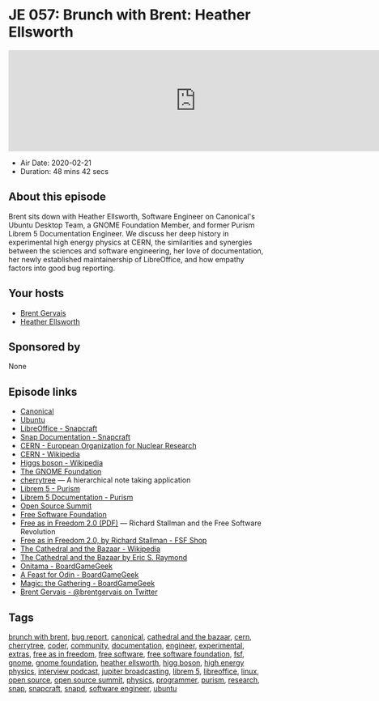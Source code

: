 # JE 057: Brunch with Brent: Heather Ellsworth

<iframe src="https://player.fireside.fm/v2/WTrMvATU+w4DtOi3n?theme=dark" width="740" height="200" frameborder="0" scrolling="no"></iframe>

* Air Date: 2020-02-21
* Duration: 48 mins 42 secs

## About this episode

Brent sits down with Heather Ellsworth, Software Engineer on Canonical's Ubuntu Desktop Team, a GNOME Foundation Member, and former Purism Librem 5 Documentation Engineer. We discuss her deep history in experimental high energy physics at CERN, the similarities and synergies between the sciences and software engineering, her love of documentation, her newly established maintainership of LibreOffice, and how empathy factors into good bug reporting.

## Your hosts
* [Brent Gervais](https://extras.show/hosts/brent)
* [Heather Ellsworth](https://extras.show/guests/heather-ellsworth)

## Sponsored by

None



## Episode links

  * [Canonical](https://canonical.com/ "Canonical")
  * [Ubuntu](https://ubuntu.com/ "Ubuntu")
  * [LibreOffice - Snapcraft](https://snapcraft.io/libreoffice "LibreOffice - Snapcraft")
  * [Snap Documentation - Snapcraft](https://snapcraft.io/docs "Snap Documentation - Snapcraft")
  * [CERN - European Organization for Nuclear Research](https://home.cern/ "CERN - European Organization for Nuclear Research")
  * [CERN - Wikipedia](https://en.wikipedia.org/wiki/CERN "CERN - Wikipedia")
  * [Higgs boson - Wikipedia](https://en.wikipedia.org/wiki/Higgs_boson "Higgs boson - Wikipedia")
  * [The GNOME Foundation](https://www.gnome.org/foundation/ "The GNOME Foundation")
  * [cherrytree](https://www.giuspen.com/cherrytree/ "cherrytree") — A hierarchical note taking application
  * [Librem 5 - Purism](https://puri.sm/products/librem-5/ "Librem 5 - Purism")
  * [Librem 5 Documentation - Purism](https://docs.puri.sm/Librem_5.html "Librem 5 Documentation - Purism")
  * [Open Source Summit](https://opensource.com/tags/open-source-summit "Open Source Summit")
  * [Free Software Foundation](https://www.fsf.org/ "Free Software Foundation")
  * [Free as in Freedom 2.0 (PDF)](https://static.fsf.org/nosvn/faif-2.0.pdf "Free as in Freedom 2.0 \(PDF\)") — Richard Stallman and the Free Software Revolution
  * [Free as in Freedom 2.0, by Richard Stallman - FSF Shop](https://shop.fsf.org/books/free-freedom-20-richard-stallman "Free as in Freedom 2.0, by Richard Stallman - FSF Shop")
  * [The Cathedral and the Bazaar - Wikipedia](https://en.wikipedia.org/wiki/The_Cathedral_and_the_Bazaar "The Cathedral and the Bazaar - Wikipedia")
  * [The Cathedral and the Bazaar by Eric S. Raymond](http://www.catb.org/~esr/writings/cathedral-bazaar/ "The Cathedral and the Bazaar by Eric S. Raymond")
  * [Onitama - BoardGameGeek](https://boardgamegeek.com/boardgame/160477/onitama "Onitama - BoardGameGeek")
  * [A Feast for Odin - BoardGameGeek](https://www.boardgamegeek.com/boardgame/177736/feast-odin "A Feast for Odin - BoardGameGeek")
  * [Magic: the Gathering - BoardGameGeek](https://boardgamegeek.com/boardgame/463/magic-gathering "Magic: the Gathering - BoardGameGeek")
  * [Brent Gervais - @brentgervais on Twitter](https://twitter.com/brentgervais "Brent Gervais - @brentgervais on Twitter")



## Tags

[brunch with brent](https://extras.show/tags/brunch%20with%20brent), [bug report](https://extras.show/tags/bug%20report), [canonical](https://extras.show/tags/canonical), [cathedral and the bazaar](https://extras.show/tags/cathedral%20and%20the%20bazaar), [cern](https://extras.show/tags/cern), [cherrytree](https://extras.show/tags/cherrytree), [coder](https://extras.show/tags/coder), [community](https://extras.show/tags/community), [documentation](https://extras.show/tags/documentation), [engineer](https://extras.show/tags/engineer), [experimental](https://extras.show/tags/experimental), [extras](https://extras.show/tags/extras), [free as in freedom](https://extras.show/tags/free%20as%20in%20freedom), [free software](https://extras.show/tags/free%20software), [free software foundation](https://extras.show/tags/free%20software%20foundation), [fsf](https://extras.show/tags/fsf), [gnome](https://extras.show/tags/gnome), [gnome foundation](https://extras.show/tags/gnome%20foundation), [heather ellsworth](https://extras.show/tags/heather%20ellsworth), [higg boson](https://extras.show/tags/higg%20boson), [high energy physics](https://extras.show/tags/high%20energy%20physics), [interview podcast](https://extras.show/tags/interview%20podcast), [jupiter broadcasting](https://extras.show/tags/jupiter%20broadcasting), [librem 5](https://extras.show/tags/librem%205), [libreoffice](https://extras.show/tags/libreoffice), [linux](https://extras.show/tags/linux), [open source](https://extras.show/tags/open%20source), [open source summit](https://extras.show/tags/open%20source%20summit), [physics](https://extras.show/tags/physics), [programmer](https://extras.show/tags/programmer), [purism](https://extras.show/tags/purism), [research](https://extras.show/tags/research), [snap](https://extras.show/tags/snap), [snapcraft](https://extras.show/tags/snapcraft), [snapd](https://extras.show/tags/snapd), [software engineer](https://extras.show/tags/software%20engineer), [ubuntu](https://extras.show/tags/ubuntu)